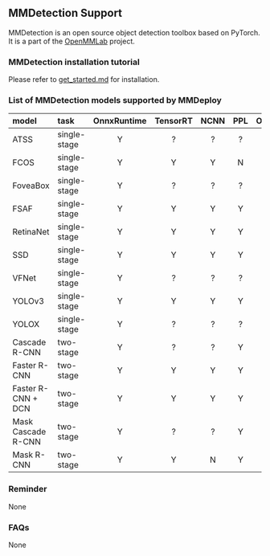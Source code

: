 ## MMDetection Support

MMDetection is an open source object detection toolbox based on PyTorch. It is a part of the [OpenMMLab](https://openmmlab.com/) project.

### MMDetection installation tutorial

Please refer to [get_started.md](https://github.com/open-mmlab/mmdetection/blob/master/docs/get_started.md) for installation.

### List of MMDetection models supported by MMDeploy

| model              | task         | OnnxRuntime | TensorRT | NCNN | PPL | OpenVINO | model config file(example)                                           |
|:-------------------|:-------------|:-----------:|:--------:|:----:|:---:|:--------:|:---------------------------------------------------------------------|
| ATSS               | single-stage |      Y      |    ?     |  ?   |  ?  |    Y     | $MMDET_DIR/configs/atss/atss_r50_fpn_1x_coco.py                      |
| FCOS               | single-stage |      Y      |    Y     |  Y   |  N  |    Y     | $MMDET_DIR/configs/fcos/fcos_r50_caffe_fpn_gn-head_4x4_1x_coco.py    |
| FoveaBox           | single-stage |      Y      |    ?     |  ?   |  ?  |    Y     | $MMDET_DIR/configs/foveabox/fovea_r50_fpn_4x4_1x_coco.py             |
| FSAF               | single-stage |      Y      |    Y     |  Y   |  Y  |    Y     | $MMDET_DIR/configs/fsaf/fsaf_r50_fpn_1x_coco.py                      |
| RetinaNet          | single-stage |      Y      |    Y     |  Y   |  Y  |    Y     | $MMDET_DIR/configs/retinanet/retinanet_r50_fpn_1x_coco.py            |
| SSD                | single-stage |      Y      |    Y     |  Y   |  Y  |    Y     | $MMDET_DIR/configs/ssd/ssd300_coco.py                                |
| VFNet              | single-stage |      Y      |    ?     |  ?   |  ?  |    Y     | $MMDET_DIR/configs/vfnet/vfnet_r50_fpn_1x_coco.py                    |
| YOLOv3             | single-stage |      Y      |    Y     |  Y   |  Y  |    Y     | $MMDET_DIR/configs/yolo/yolov3_d53_mstrain-608_273e_coco.py          |
| YOLOX              | single-stage |      Y      |    ?     |  ?   |  ?  |    Y     | $MMDET_DIR/configs/yolox/yolox_tiny_8x8_300e_coco.py                 |
| Cascade R-CNN      | two-stage    |      Y      |    ?     |  ?   |  Y  |    Y     | $MMDET_DIR/configs/cascade_rcnn/cascade_rcnn_r50_fpn_1x_coco.py      |
| Faster R-CNN       | two-stage    |      Y      |    Y     |  Y   |  Y  |    Y     | $MMDET_DIR/configs/faster_rcnn/faster_rcnn_r50_fpn_1x_coco.py        |
| Faster R-CNN + DCN | two-stage    |      Y      |    Y     |  Y   |  Y  |    Y     | $MMDET_DIR/configs/dcn/faster_rcnn_r50_fpn_dconv_c3-c5_1x_coco.py`   |
| Mask Cascade R-CNN | two-stage    |      Y      |    ?     |  ?   |  Y  |    Y     | $MMDET_DIR/configs/cascade_rcnn/cascade_mask_rcnn_r50_fpn_1x_coco.py |
| Mask R-CNN         | two-stage    |      Y      |    Y     |  N   |  Y  |    Y     | $MMDET_DIR/configs/mask_rcnn/mask_rcnn_r50_fpn_1x_coco.py            |

### Reminder

None

### FAQs

None
